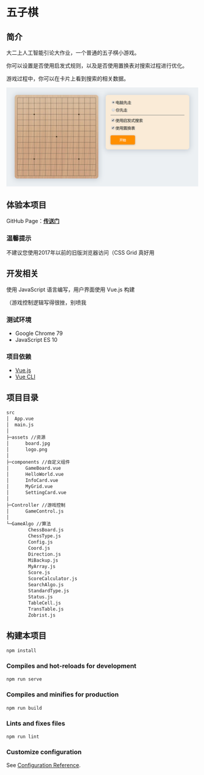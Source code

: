 # 五子棋
## 简介
大二上人工智能引论大作业，一个普通的五子棋小游戏。

你可以设置是否使用启发式规则，以及是否使用置换表对搜索过程进行优化。

游戏过程中，你可以在卡片上看到搜索的相关数据。

![screenshot](./docs/截图.png)

## 体验本项目
GitHub Page：**[传送门](https://zhb2000.github.io/MyGobangAI/index.html)**

### 温馨提示
不建议您使用2017年以前的旧版浏览器访问（CSS Grid 真好用
## 开发相关
使用 JavaScript 语言编写，用户界面使用 Vue.js 构建

（游戏控制逻辑写得很挫，别喷我

### 测试环境
- Google Chrome 79
- JavaScript ES 10

### 项目依赖
- [Vue.js](https://github.com/vuejs/vue)
- [Vue CLI](https://github.com/vuejs/vue-cli)

## 项目目录
```
src
│  App.vue
│  main.js
│
├─assets //资源
│      board.jpg
│      logo.png
│
├─components //自定义组件
│      GameBoard.vue
│      HelloWorld.vue
│      InfoCard.vue
│      MyGrid.vue
│      SettingCard.vue
│
├─Controller //游戏控制
│      GameControl.js
│
└─GameAlgo //算法
        ChessBoard.js
        ChessType.js
        Config.js
        Coord.js
        Direction.js
        MiBackup.js
        MyArray.js
        Score.js
        ScoreCalculator.js
        SearchAlgo.js
        StandardType.js
        Status.js
        TableCell.js
        TransTable.js
        Zobrist.js
```

## 构建本项目
```
npm install
```

### Compiles and hot-reloads for development
```
npm run serve
```

### Compiles and minifies for production
```
npm run build
```

### Lints and fixes files
```
npm run lint
```

### Customize configuration
See [Configuration Reference](https://cli.vuejs.org/config/).
